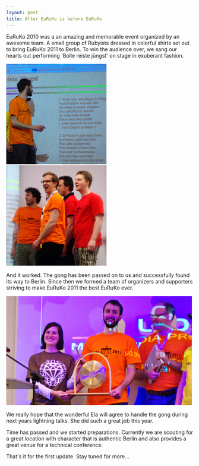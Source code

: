 ```yaml
---
layout: post
title: After EuRuKo is before EuRuKo
---
```

EuRuKo 2010 was a an amazing and memorable event organized by an awesome team. A small group of Rubyists dressed in colorful shirts set out to bring EuRuKo 2011 to Berlin. To win the audience over, we sang our hearts out performing 'Bolle reiste jüngst' on stage in exuberant fashion.

![Singing bolle](/images/bolle1.jpg)
![Singing bolle](/images/bolle2.jpg)

And it worked. The gong has been passed on to us and successfully found its way to Berlin. Since then we formed a team of organizers and supporters striving to make EuRuKo 2011 the best EuRuKo ever.

![The gong being passed on](/images/gong_passing.jpg)

We really hope that the wonderful Ela will agree to handle the gong during next years lightning talks. She did such a great job this year.

Time has passed and we started preparations. Currently we are scouting for a great location with character that is authentic Berlin and also provides a great venue for a technical conference.

That's it for the first update. Stay tuned for more...
